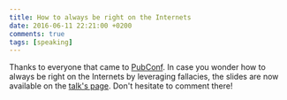 ```yaml
---
title: How to always be right on the Internets
date: 2016-06-11 22:21:00 +0200
comments: true
tags: [speaking]
---
```

Thanks to everyone that came to [PubConf][pubconf]. In case you wonder how to always be right on the Internets by leveraging fallacies, the slides are now available on the [talk's page][fallacies]. Don't hesitate to comment there!

[pubconf]: <http://pubconf.io>
[fallacies]: <https://serialseb.com/speaker/fallacies/>